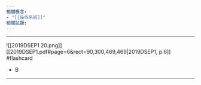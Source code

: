 ```yaml
---
相關概念: 
- "[[操作系統]]"
相關試題:
---
```


---
![[2019DSEP1 20.png]]
[[2019DSEP1.pdf#page=6&rect=90,300,469,469|2019DSEP1, p.6]]
 #flashcard 
- B
---
<!--ID: 1730941138712-->
